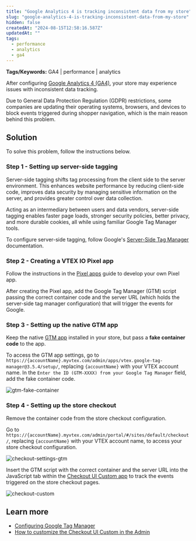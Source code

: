 ```yaml
---
title: "Google Analytics 4 is tracking inconsistent data from my store"
slug: "google-analytics-4-is-tracking-inconsistent-data-from-my-store"
hidden: false
createdAt: "2024-08-15T12:58:16.587Z"
updatedAt: ""
tags:
  - performance
  - analytics
  - ga4
---
```


**Tags/Keywords:** GA4 | performance | analytics

After configuring [Google Analytics 4 (GA4)](https://developers.vtex.com/docs/guides/google-tag-manager), your store may experience issues with inconsistent data tracking.

Due to General Data Protection Regulation (GDPR) restrictions, some companies are updating their operating systems, browsers, and devices to block events triggered during shopper navigation, which is the main reason behind this problem.

## Solution

To solve this problem, follow the instructions below.

### Step 1 - Setting up server-side tagging

Server-side tagging shifts tag processing from the client side to the server environment. This enhances website performance by reducing client-side code, improves data security by managing sensitive information on the server, and provides greater control over data collection.

Acting as an intermediary between users and data vendors, server-side tagging enables faster page loads, stronger security policies, better privacy, and more durable cookies, all while using familiar Google Tag Manager tools.

To configure server-side tagging, follow Google's [Server-Side Tag Manager](https://developers.google.com/tag-platform/tag-manager/server-side) documentation.

### Step 2 - Creating a VTEX IO Pixel app

Follow the instructions in the [Pixel apps](https://developers.vtex.com/docs/guides/vtex-io-documentation-1-developnativeintegrationswithpixelapps) guide to develop your own Pixel app.

After creating the Pixel app, add the Google Tag Manager (GTM) script passing the correct container code and the server URL (which holds the server-side tag manager configuration) that will trigger the events for Google.

### Step 3 - Setting up the native GTM app

Keep the native [GTM app](https://developers.vtex.com/docs/guides/google-tag-manager) installed in your store, but pass a **fake container code** to the app.

To access the GTM app settings, go to `https://{accountName}.myvtex.com/admin/apps/vtex.google-tag-manager@3.5.4/setup/`, replacing `{accountName}` with your VTEX account name. In the `Enter the ID (GTM-XXXX) from your Google Tag Manager` field, add the fake container code.

![gtm-fake-container](https://cdn.jsdelivr.net/gh/vtexdocs/dev-portal-content@main/docs/troubleshooting/store-performance/gtm-fake-container.png)

### Step 4 - Setting up the store checkout

Remove the container code from the store checkout configuration.

Go to `https://{accountName}.myvtex.com/admin/portal/#/sites/default/checkout/`, replacing `{accountName}` with your VTEX account name, to access your store checkout configuration.

![checkout-settings-gtm](https://cdn.jsdelivr.net/gh/vtexdocs/dev-portal-content@main/docs/troubleshooting/store-performance/checkout-settings-gtm.png)

Insert the GTM script with the correct container and the server URL into the JavaScript tab within the [Checkout UI Custom app](https://developers.vtex.com/docs/apps/vtex.checkout-ui-custom) to track the events triggered on the store checkout pages.

![checkout-custom](https://cdn.jsdelivr.net/gh/vtexdocs/dev-portal-content@main/docs/troubleshooting/store-performance/checkout-custom.png)

## Learn more

- [Configuring Google Tag Manager](https://help.vtex.com/tutorial/integration-with-google-tag-manager--frequentlyAskedQuestions_616)
- [How to customize the Checkout UI Custom in the Admin](https://help.vtex.com/tutorial/how-to-customize-the-checkout-ui-custom-in-the-admin--548aDBJciQu97Vh0BhEiWx)
